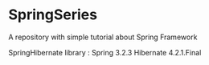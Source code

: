 SpringSeries
============

A repository with simple tutorial about Spring Framework

SpringHibernate
library :
Spring 3.2.3
Hibernate 4.2.1.Final

